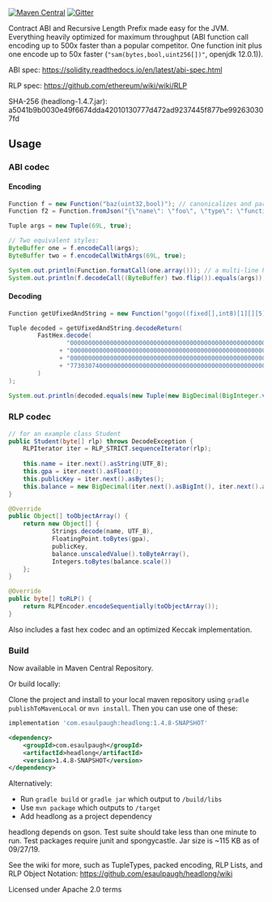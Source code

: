 [![Maven Central](https://img.shields.io/maven-central/v/com.esaulpaugh/headlong.svg?label=Maven%20Central)](https://search.maven.org/search?q=g:%22com.esaulpaugh%22%20AND%20a:%22headlong%22)
[![Gitter](https://badges.gitter.im/esaulpaugh-headlong/community.svg)](https://gitter.im/esaulpaugh-headlong/community?utm_source=badge&utm_medium=badge&utm_campaign=pr-badge)

Contract ABI and Recursive Length Prefix made easy for the JVM. Everything heavily optimized for maximum throughput (ABI function call encoding up to 500x faster than a popular competitor. One function init plus one encode up to 50x faster (`"sam(bytes,bool,uint256[])"`, openjdk 12.0.1)).

ABI spec: https://solidity.readthedocs.io/en/latest/abi-spec.html

RLP spec: https://github.com/ethereum/wiki/wiki/RLP

SHA-256 (headlong-1.4.7.jar): a5041b9b0030e49f6674dda42010130777d472ad9237445f877be992630307fd

## Usage

### ABI codec

#### Encoding

```java
Function f = new Function("baz(uint32,bool)"); // canonicalizes and parses any signature automatically
Function f2 = Function.fromJson("{\"name\": \"foo\", \"type\": \"function\", \"inputs\": [ {\"name\": \"complex_nums\", \"type\": \"tuple[]\", \"components\": [ {\"name\": \"real\", \"type\": \"decimal\"}, {\"name\": \"imaginary\", \"type\": \"decimal\"} ]} ]}");

Tuple args = new Tuple(69L, true);

// Two equivalent styles:
ByteBuffer one = f.encodeCall(args);
ByteBuffer two = f.encodeCallWithArgs(69L, true);

System.out.println(Function.formatCall(one.array())); // a multi-line hex representation
System.out.println(f.decodeCall((ByteBuffer) two.flip()).equals(args));
```

#### Decoding

```java
Function getUfixedAndString = new Function("gogo((fixed[],int8)[1][][5])", "(ufixed,string)");

Tuple decoded = getUfixedAndString.decodeReturn(
        FastHex.decode(
                "0000000000000000000000000000000000000000000000000000000000000045"
              + "0000000000000000000000000000000000000000000000000000000000000020"
              + "0000000000000000000000000000000000000000000000000000000000000004"
              + "7730307400000000000000000000000000000000000000000000000000000000"
        )
);
        
System.out.println(decoded.equals(new Tuple(new BigDecimal(BigInteger.valueOf(69L), 18), "w00t")));
```

### RLP codec

```java
// for an example class Student
public Student(byte[] rlp) throws DecodeException {
    RLPIterator iter = RLP_STRICT.sequenceIterator(rlp);
    
    this.name = iter.next().asString(UTF_8);
    this.gpa = iter.next().asFloat();
    this.publicKey = iter.next().asBytes();
    this.balance = new BigDecimal(iter.next().asBigInt(), iter.next().asInt());
}

@Override
public Object[] toObjectArray() {
    return new Object[] {
            Strings.decode(name, UTF_8),
            FloatingPoint.toBytes(gpa),
            publicKey,
            balance.unscaledValue().toByteArray(),
            Integers.toBytes(balance.scale())
    };
}

@Override
public byte[] toRLP() {
    return RLPEncoder.encodeSequentially(toObjectArray());
}
```

Also includes a fast hex codec and an optimized Keccak implementation.

### Build

Now available in Maven Central Repository.

Or build locally:

Clone the project and install to your local maven repository using `gradle publishToMavenLocal` or `mvn install`. Then you can use one of these:

```groovy
implementation 'com.esaulpaugh:headlong:1.4.8-SNAPSHOT'
```

```xml
<dependency>
    <groupId>com.esaulpaugh</groupId>
    <artifactId>headlong</artifactId>
    <version>1.4.8-SNAPSHOT</version>
</dependency>
```
Alternatively:

* Run `gradle build` or `gradle jar` which output to `/build/libs`
* Use `mvn package` which outputs to `/target`
* Add headlong as a project dependency

headlong depends on gson. Test suite should take less than one minute to run. Test packages require junit and spongycastle. Jar size is ~115 KB as of 09/27/19.

See the wiki for more, such as TupleTypes, packed encoding, RLP Lists, and RLP Object Notation: https://github.com/esaulpaugh/headlong/wiki

Licensed under Apache 2.0 terms
